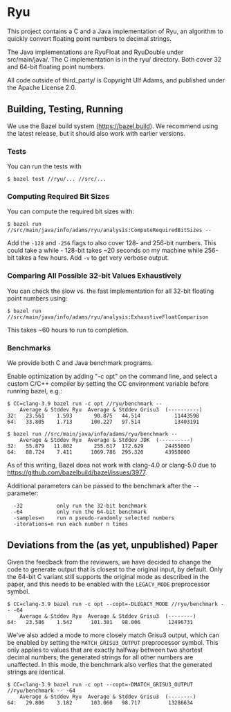 # Ryu

This project contains a C and a Java implementation of Ryu, an algorithm to
quickly convert floating point numbers to decimal strings.

The Java implementations are RyuFloat and RyuDouble under src/main/java/. The
C implementation is in the ryu/ directory. Both cover 32 and 64-bit floating
point numbers.

All code outside of third_party/ is Copyright Ulf Adams, and published under the
Apache License 2.0.

## Building, Testing, Running

We use the Bazel build system (https://bazel.build). We recommend using the
latest release, but it should also work with earlier versions.

### Tests
You can run the tests with
```
$ bazel test //ryu/... //src/...
```

### Computing Required Bit Sizes
You can compute the required bit sizes with:
```
$ bazel run //src/main/java/info/adams/ryu/analysis:ComputeRequiredBitSizes --
```

Add the `-128` and `-256` flags to also cover 128- and 256-bit numbers. This
could take a while - 128-bit takes ~20 seconds on my machine while 256-bit takes
a few hours. Add `-v` to get very verbose output.

### Comparing All Possible 32-bit Values Exhaustively
You can check the slow vs. the fast implementation for all 32-bit floating point
numbers using:
```
$ bazel run //src/main/java/info/adams/ryu/analysis:ExhaustiveFloatComparison
```

This takes ~60 hours to run to completion.

### Benchmarks
We provide both C and Java benchmark programs.

Enable optimization by adding "-c opt" on the command line, and select a custom
C/C++ compiler by setting the CC environment variable before running bazel,
e.g.:
```
$ CC=clang-3.9 bazel run -c opt //ryu/benchmark --
    Average & Stddev Ryu  Average & Stddev Grisu3  (----------)
32:   23.561    1.593       90.875   44.514           11443598
64:   33.805    1.713      100.227   97.514           13403191

$ bazel run //src/main/java/info/adams/ryu/benchmark --
    Average & Stddev Ryu  Average & Stddev JDK  (----------)
32:   55.879   11.802       255.617  172.629       24455000
64:   88.724    7.411      1069.786  295.320       43958000
```

As of this writing, Bazel does not work with clang-4.0 or clang-5.0 due to
https://github.com/bazelbuild/bazel/issues/3977.

Additional parameters can be passed to the benchmark after the `--` parameter:
```
  -32           only run the 32-bit benchmark
  -64           only run the 64-bit benchmark
  -samples=n    run n pseudo-randomly selected numbers
  -iterations=n run each number n times
```

## Deviations from the (as yet, unpublished) Paper

Given the feedback from the reviewers, we have decided to change the code to
generate output that is closest to the original input, by default. Only the
64-bit C variant still supports the original mode as described in the paper,
and this needs to be enabled with the `LEGACY_MODE` preprocessor symbol.

```
$ CC=clang-3.9 bazel run -c opt --copt=-DLEGACY_MODE //ryu/benchmark -- -64
    Average & Stddev Ryu  Average & Stddev Grisu3  (--------)
64:   23.586    1.542      101.381   98.006         12496731
```

We've also added a mode to more closely match Grisu3 output, which can be
enabled by setting the `MATCH_GRISU3_OUTPUT` preprocessor symbol. This only
applies to values that are exactly halfway between two shortest decimal numbers;
the generated strings for all other numbers are unaffected. In this mode, the
benchmark also verfies that the generated strings are identical.
```
$ CC=clang-3.9 bazel run -c opt --copt=-DMATCH_GRISU3_OUTPUT //ryu/benchmark -- -64
    Average & Stddev Ryu  Average & Stddev Grisu3  (--------)
64:   29.806    3.182      103.060   98.717         13286634
```
